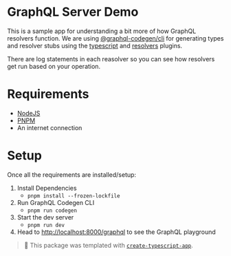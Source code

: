 # GraphQL Server Demo

This is a sample app for understanding a bit more of how GraphQL resolvers function. We are using [@graphql-codegen/cli](https://the-guild.dev/graphql/codegen) for generating types and resolver stubs using the [typescript](https://the-guild.dev/graphql/codegen/plugins/typescript/typescript) and [resolvers](https://the-guild.dev/graphql/codegen/plugins/typescript/typescript-resolvers) plugins.

There are log statements in each reasolver so you can see how resolvers get run based on your operation.

# Requirements

- [NodeJS](https://nodejs.org/en)
- [PNPM](https://pnpm.io/)
- An internet connection

# Setup

Once all the requirements are installed/setup:

1. Install Dependencies
   - `pnpm install --frozen-lockfile`
2. Run GraphQL Codegen CLI
   - `pnpm run codegen`
3. Start the dev server
   - `pnpm run dev`
4. Head to [http://localhost:8000/graphql](http://localhost:8000/graphql) to see the GraphQL playground

> 💙 This package was templated with [`create-typescript-app`](https://github.com/JoshuaKGoldberg/create-typescript-app).
